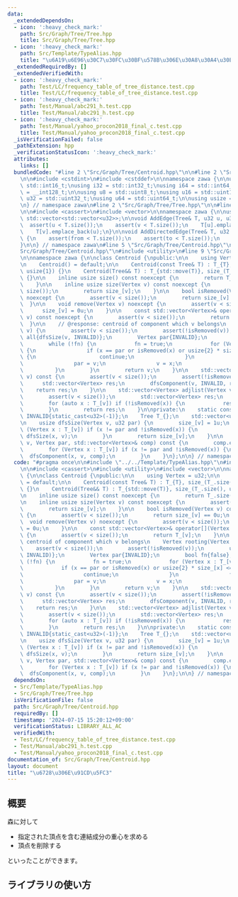 ```yaml
---
data:
  _extendedDependsOn:
  - icon: ':heavy_check_mark:'
    path: Src/Graph/Tree/Tree.hpp
    title: Src/Graph/Tree/Tree.hpp
  - icon: ':heavy_check_mark:'
    path: Src/Template/TypeAlias.hpp
    title: "\u6A19\u6E96\u30C7\u30FC\u30BF\u578B\u306E\u30A8\u30A4\u30EA\u30A2\u30B9"
  _extendedRequiredBy: []
  _extendedVerifiedWith:
  - icon: ':heavy_check_mark:'
    path: Test/LC/frequency_table_of_tree_distance.test.cpp
    title: Test/LC/frequency_table_of_tree_distance.test.cpp
  - icon: ':heavy_check_mark:'
    path: Test/Manual/abc291_h.test.cpp
    title: Test/Manual/abc291_h.test.cpp
  - icon: ':heavy_check_mark:'
    path: Test/Manual/yahoo_procon2018_final_c.test.cpp
    title: Test/Manual/yahoo_procon2018_final_c.test.cpp
  _isVerificationFailed: false
  _pathExtension: hpp
  _verificationStatusIcon: ':heavy_check_mark:'
  attributes:
    links: []
  bundledCode: "#line 2 \"Src/Graph/Tree/Centroid.hpp\"\n\n#line 2 \"Src/Template/TypeAlias.hpp\"\
    \n\n#include <cstdint>\n#include <cstddef>\n\nnamespace zawa {\n\nusing i16 =\
    \ std::int16_t;\nusing i32 = std::int32_t;\nusing i64 = std::int64_t;\nusing i128\
    \ = __int128_t;\n\nusing u8 = std::uint8_t;\nusing u16 = std::uint16_t;\nusing\
    \ u32 = std::uint32_t;\nusing u64 = std::uint64_t;\n\nusing usize = std::size_t;\n\
    \n} // namespace zawa\n#line 2 \"Src/Graph/Tree/Tree.hpp\"\n\n#line 4 \"Src/Graph/Tree/Tree.hpp\"\
    \n\n#include <cassert>\n#include <vector>\n\nnamespace zawa {\n\nusing Tree =\
    \ std::vector<std::vector<u32>>;\n\nvoid AddEdge(Tree& T, u32 u, u32 v) {\n  \
    \  assert(u < T.size());\n    assert(v < T.size());\n    T[u].emplace_back(v);\n\
    \    T[v].emplace_back(u);\n}\n\nvoid AddDirectedEdge(Tree& T, u32 from, u32 to)\
    \ {\n    assert(from < T.size());\n    assert(to < T.size());\n    T[from].emplace_back(to);\n\
    }\n\n} // namespace zawa\n#line 5 \"Src/Graph/Tree/Centroid.hpp\"\n\n#line 7 \"\
    Src/Graph/Tree/Centroid.hpp\"\n#include <utility>\n#line 9 \"Src/Graph/Tree/Centroid.hpp\"\
    \n\nnamespace zawa {\n\nclass Centroid {\npublic:\n\n    using Vertex = u32;\n\
    \n    Centroid() = default;\n\n    Centroid(const Tree& T) : T_{T}, size_(T_.size(),\
    \ usize{1}) {}\n    Centroid(Tree&& T) : T_{std::move(T)}, size_(T_.size(), usize{1})\
    \ {}\n\n    inline usize size() const noexcept {\n        return T_.size();\n\
    \    }\n\n    inline usize size(Vertex v) const noexcept {\n        assert(v <\
    \ size());\n        return size_[v];\n    }\n\n    bool isRemoved(Vertex v) const\
    \ noexcept {\n        assert(v < size());\n        return size_[v] == 0u;\n  \
    \  }\n\n    void remove(Vertex v) noexcept {\n        assert(v < size());\n  \
    \      size_[v] = 0u;\n    }\n\n    const std::vector<Vertex>& operator[](Vertex\
    \ v) const noexcept {\n        assert(v < size());\n        return T_[v];\n  \
    \  }\n\n    // @response: centroid of component which v belongs\n    Vertex rooting(Vertex\
    \ v) {\n        assert(v < size());\n        assert(!isRemoved(v));\n        usize\
    \ all{dfsSize(v, INVALID)};\n        Vertex par{INVALID};\n        bool fn{false};\n\
    \        while (!fn) {\n            fn = true;\n            for (Vertex x : T_[v])\
    \ {\n                if (x == par or isRemoved(x) or usize{2} * size_[x] <= all)\
    \ {\n                    continue;\n                }\n                fn = false;\n\
    \                par = v;\n                v = x;\n                break;\n  \
    \          }\n        }\n        return v;\n    }\n\n    std::vector<Vertex> component(Vertex\
    \ v) const {\n        assert(v < size());\n        assert(!isRemoved(v));\n  \
    \      std::vector<Vertex> res;\n        dfsComponent(v, INVALID, res);\n    \
    \    return res;\n    }\n\n    std::vector<Vertex> adjlist(Vertex v) const {\n\
    \        assert(v < size());\n        std::vector<Vertex> res;\n        res.reserve(T_[v].size());\n\
    \        for (auto x : T_[v]) if (!isRemoved(x)) {\n            res.emplace_back(x);\n\
    \        }\n        return res;\n    }\n\nprivate:\n    static constexpr Vertex\
    \ INVALID{static_cast<u32>(-1)};\n    Tree T_{};\n    std::vector<usize> size_{};\n\
    \n    usize dfsSize(Vertex v, u32 par) {\n        size_[v] = 1u;\n        for\
    \ (Vertex x : T_[v]) if (x != par and !isRemoved(x)) {\n            size_[v] +=\
    \ dfsSize(x, v);\n        }\n        return size_[v];\n    }\n\n    void dfsComponent(Vertex\
    \ v, Vertex par, std::vector<Vertex>& comp) const {\n        comp.emplace_back(v);\n\
    \        for (Vertex x : T_[v]) if (x != par and !isRemoved(x)) {\n          \
    \  dfsComponent(x, v, comp);\n        }\n    }\n};\n\n} // namespace zawa\n"
  code: "#pragma once\n\n#include \"../../Template/TypeAlias.hpp\"\n#include \"./Tree.hpp\"\
    \n\n#include <cassert>\n#include <utility>\n#include <vector>\n\nnamespace zawa\
    \ {\n\nclass Centroid {\npublic:\n\n    using Vertex = u32;\n\n    Centroid()\
    \ = default;\n\n    Centroid(const Tree& T) : T_{T}, size_(T_.size(), usize{1})\
    \ {}\n    Centroid(Tree&& T) : T_{std::move(T)}, size_(T_.size(), usize{1}) {}\n\
    \n    inline usize size() const noexcept {\n        return T_.size();\n    }\n\
    \n    inline usize size(Vertex v) const noexcept {\n        assert(v < size());\n\
    \        return size_[v];\n    }\n\n    bool isRemoved(Vertex v) const noexcept\
    \ {\n        assert(v < size());\n        return size_[v] == 0u;\n    }\n\n  \
    \  void remove(Vertex v) noexcept {\n        assert(v < size());\n        size_[v]\
    \ = 0u;\n    }\n\n    const std::vector<Vertex>& operator[](Vertex v) const noexcept\
    \ {\n        assert(v < size());\n        return T_[v];\n    }\n\n    // @response:\
    \ centroid of component which v belongs\n    Vertex rooting(Vertex v) {\n    \
    \    assert(v < size());\n        assert(!isRemoved(v));\n        usize all{dfsSize(v,\
    \ INVALID)};\n        Vertex par{INVALID};\n        bool fn{false};\n        while\
    \ (!fn) {\n            fn = true;\n            for (Vertex x : T_[v]) {\n    \
    \            if (x == par or isRemoved(x) or usize{2} * size_[x] <= all) {\n \
    \                   continue;\n                }\n                fn = false;\n\
    \                par = v;\n                v = x;\n                break;\n  \
    \          }\n        }\n        return v;\n    }\n\n    std::vector<Vertex> component(Vertex\
    \ v) const {\n        assert(v < size());\n        assert(!isRemoved(v));\n  \
    \      std::vector<Vertex> res;\n        dfsComponent(v, INVALID, res);\n    \
    \    return res;\n    }\n\n    std::vector<Vertex> adjlist(Vertex v) const {\n\
    \        assert(v < size());\n        std::vector<Vertex> res;\n        res.reserve(T_[v].size());\n\
    \        for (auto x : T_[v]) if (!isRemoved(x)) {\n            res.emplace_back(x);\n\
    \        }\n        return res;\n    }\n\nprivate:\n    static constexpr Vertex\
    \ INVALID{static_cast<u32>(-1)};\n    Tree T_{};\n    std::vector<usize> size_{};\n\
    \n    usize dfsSize(Vertex v, u32 par) {\n        size_[v] = 1u;\n        for\
    \ (Vertex x : T_[v]) if (x != par and !isRemoved(x)) {\n            size_[v] +=\
    \ dfsSize(x, v);\n        }\n        return size_[v];\n    }\n\n    void dfsComponent(Vertex\
    \ v, Vertex par, std::vector<Vertex>& comp) const {\n        comp.emplace_back(v);\n\
    \        for (Vertex x : T_[v]) if (x != par and !isRemoved(x)) {\n          \
    \  dfsComponent(x, v, comp);\n        }\n    }\n};\n\n} // namespace zawa\n"
  dependsOn:
  - Src/Template/TypeAlias.hpp
  - Src/Graph/Tree/Tree.hpp
  isVerificationFile: false
  path: Src/Graph/Tree/Centroid.hpp
  requiredBy: []
  timestamp: '2024-07-15 15:20:12+09:00'
  verificationStatus: LIBRARY_ALL_AC
  verifiedWith:
  - Test/LC/frequency_table_of_tree_distance.test.cpp
  - Test/Manual/abc291_h.test.cpp
  - Test/Manual/yahoo_procon2018_final_c.test.cpp
documentation_of: Src/Graph/Tree/Centroid.hpp
layout: document
title: "\u6728\u306E\u91CD\u5FC3"
---
```


## 概要

森に対して

- 指定された頂点を含む連結成分の重心を求める
- 頂点を削除する

といったことができます。

## ライブラリの使い方

